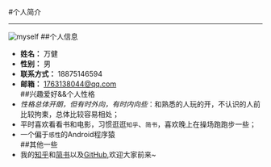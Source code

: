 #个人简介
***
![myself](http://ww4.sinaimg.cn/large/005HNx1Sjw1fbsf5xwi38j30f00qoq3e.jpg)
##个人信息
- **姓名：** 万健    <br>
- **性别：** 男      <br>       
- **联系方式：** 18875146594 <br>
- **邮箱：** 1763138044@qq.com  <br> 
##兴趣爱好&&个人性格
- *性格总体开朗，但有时外向，有时内向些*：和熟悉的人玩的开，不认识的人前比较拘束，总体比较容易相处；<br>	
- 平时喜欢看看书和电影，习惯逛逛`知乎`、`简书`，喜欢晚上在操场跑跑步一些；
- 一个偏于`感性`的Android程序猿  <br>
##其他一些
- 我的[知乎](https://www.zhihu.com/people/wan-jian-49-2/activities)和[简书](http://www.jianshu.com/u/65c389137b9f)以及[GitHub](https://github.com/jianwan),欢迎大家前来~





